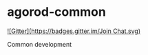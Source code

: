 agorod-common
=============
[![Gitter](https://badges.gitter.im/Join Chat.svg)](https://gitter.im/surgu/agorod-common?utm_source=badge&utm_medium=badge&utm_campaign=pr-badge)

Common development

